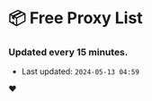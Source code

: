 # :package: Free Proxy List
### Updated every 15 minutes.

- Last updated: `2024-05-13 04:59`

:heart:
